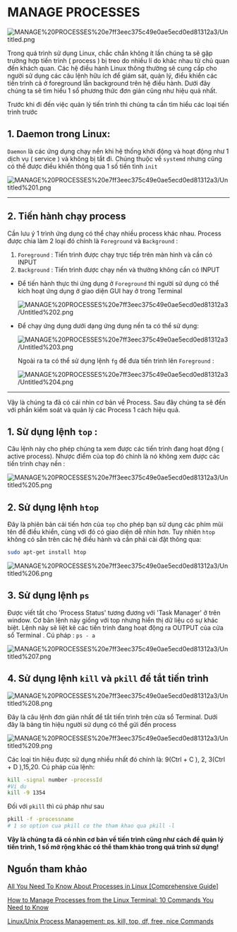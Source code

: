 # MANAGE PROCESSES

![MANAGE%20PROCESSES%20e7ff3eec375c49e0ae5ecd0ed81312a3/Untitled.png](MANAGE%20PROCESSES%20e7ff3eec375c49e0ae5ecd0ed81312a3/Untitled.png)

Trong quá trình sử dụng Linux, chắc chắn không ít lần chúng ta sẽ gặp trường hợp tiến trình ( process ) bị treo do nhiều lí do khác nhau từ chủ quan đến khách quan. Các hệ điều hành Linux thông thường sẽ cung cấp cho người sử dụng các câu lệnh hữu ích để giám sát, quản lý, điều khiển các tiến trình cả ở foreground lẫn background trên hệ điều hành. Dưới đây chúng ta sẽ tìm hiểu 1 số phương thức đơn giản cũng như hiệu quả nhất.

Trước khi đi đến việc quản lý tiến trình thì chúng ta cần tìm hiểu các loại tiến trình trước

## 1. Daemon trong Linux:

`Daemon` là các ứng dụng chạy nền khi hệ thống khởi động và hoạt động như 1 dịch vụ ( service ) và không bị tắt đi. Chúng thuộc về `systemd` nhưng cũng có thể được điều khiển thông qua 1 số tiến tình `init`

![MANAGE%20PROCESSES%20e7ff3eec375c49e0ae5ecd0ed81312a3/Untitled%201.png](MANAGE%20PROCESSES%20e7ff3eec375c49e0ae5ecd0ed81312a3/Untitled%201.png)

---

## 2. Tiến hành chạy process

Cần lưu ý 1 trình ứng dụng có thể chạy nhiều process khác nhau. Process được chia làm 2 loại đó chính là `Foreground` và `Background` :

1. `Foreground` : Tiến trình được chạy trực tiếp trên màn hình và cần có INPUT
2. `Background` : Tiến trình được chạy nền và thường không cần có INPUT
- Để tiến hành thực thi ứng dụng ở `Foreground` thì người sử dụng có thể kích hoạt ứng dụng ở giao diện GUI hay ở trong Terminal

    ![MANAGE%20PROCESSES%20e7ff3eec375c49e0ae5ecd0ed81312a3/Untitled%202.png](MANAGE%20PROCESSES%20e7ff3eec375c49e0ae5ecd0ed81312a3/Untitled%202.png)

- Để chạy ứng dụng dưới dạng ứng dụng nền ta có thể sử dụng:

    ![MANAGE%20PROCESSES%20e7ff3eec375c49e0ae5ecd0ed81312a3/Untitled%203.png](MANAGE%20PROCESSES%20e7ff3eec375c49e0ae5ecd0ed81312a3/Untitled%203.png)

    Ngoài ra ta có thể sử dụng lệnh `fg` để đưa tiến trình lên `Foreground` :

    ![MANAGE%20PROCESSES%20e7ff3eec375c49e0ae5ecd0ed81312a3/Untitled%204.png](MANAGE%20PROCESSES%20e7ff3eec375c49e0ae5ecd0ed81312a3/Untitled%204.png)

---

Vậy là chúng ta đã có cái nhìn cơ bản về Process. Sau đây chúng ta sẽ đến với phần kiểm soát và quản lý các Process 1 cách hiệu quả.

## 1. Sử dụng lệnh `top` :

Câu lệnh này cho phép chúng ta xem được các tiến trình đang hoạt động ( active process). Nhược điểm của top đó chính là nó không xem được các tiến trình chạy nền :

![MANAGE%20PROCESSES%20e7ff3eec375c49e0ae5ecd0ed81312a3/Untitled%205.png](MANAGE%20PROCESSES%20e7ff3eec375c49e0ae5ecd0ed81312a3/Untitled%205.png)

## 2. Sử dụng lệnh `htop`

Đây là phiên bản cải tiến hơn của `top` cho phép bạn sử dụng các phím mũi tên để điều khiển, cùng với đó có giao diện dễ nhìn hơn. Tuy nhiên `htop` không có sẵn trên các hệ điều hành và cần phải cài đặt thông qua:

```bash
sudo apt-get install htop
```

![MANAGE%20PROCESSES%20e7ff3eec375c49e0ae5ecd0ed81312a3/Untitled%206.png](MANAGE%20PROCESSES%20e7ff3eec375c49e0ae5ecd0ed81312a3/Untitled%206.png)

## 3. Sử dụng lệnh `ps`

Được viết tắt cho 'Process Status' tương đương với 'Task Manager' ở trên window. Cơ bản lệnh này giống với top nhưng hiển thị dữ liệu có sự khác biệt. Lệnh này sẽ liệt kê các tiến trình đang hoạt động ra OUTPUT của cửa sổ Terminal . Cú pháp : `ps - a`

![MANAGE%20PROCESSES%20e7ff3eec375c49e0ae5ecd0ed81312a3/Untitled%207.png](MANAGE%20PROCESSES%20e7ff3eec375c49e0ae5ecd0ed81312a3/Untitled%207.png)

## 4. Sử dụng lệnh `kill`  và `pkill` để tắt tiến trình

![MANAGE%20PROCESSES%20e7ff3eec375c49e0ae5ecd0ed81312a3/Untitled%208.png](MANAGE%20PROCESSES%20e7ff3eec375c49e0ae5ecd0ed81312a3/Untitled%208.png)

Đây là câu lệnh đơn giản nhất để tắt tiến trình trên cửa sổ Terminal. Dưới đây là bảng tín hiệu người sử dụng có thể gửi đến process

![MANAGE%20PROCESSES%20e7ff3eec375c49e0ae5ecd0ed81312a3/Untitled%209.png](MANAGE%20PROCESSES%20e7ff3eec375c49e0ae5ecd0ed81312a3/Untitled%209.png)

Các loại tín hiệu được sử dụng nhiều nhất đó chính là: 9(Ctrl + C ), 2, 3(Ctrl + D ),15,20. Cú pháp của lệnh:

```bash
kill -signal number -processId
#Vi du
kill -9 1354
```

Đối với `pkill` thì cú pháp như sau

```bash
pkill -f -processname
# 1 so option cua pkill co the tham khao qua pkill -l
```

**Vậy là chúng ta đã có nhìn cơ bản về tiến trình cũng như cách để quản lý tiến trình, 1 số mở rộng khác có thể tham khảo trong quá trình sử dụng!**

## Nguồn tham khảo

[All You Need To Know About Processes in Linux [Comprehensive Guide]](https://www.tecmint.com/linux-process-management/)

[How to Manage Processes from the Linux Terminal: 10 Commands You Need to Know](https://www.howtogeek.com/107217/how-to-manage-processes-from-the-linux-terminal-10-commands-you-need-to-know/)

[Linux/Unix Process Management: ps, kill, top, df, free, nice Commands](https://www.guru99.com/managing-processes-in-linux.html)